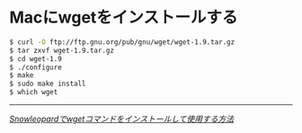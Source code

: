 # Macにwgetをインストールする

~~~ sh
$ curl -O ftp://ftp.gnu.org/pub/gnu/wget/wget-1.9.tar.gz
$ tar zxvf wget-1.9.tar.gz
$ cd wget-1.9
$ ./configure
$ make
$ sudo make install
$ which wget
~~~

---

<cite>[Snowleopardでwgetコマンドをインストールして使用する方法](http://d.hatena.ne.jp/qloog/20100410/1270827611)</cite>
